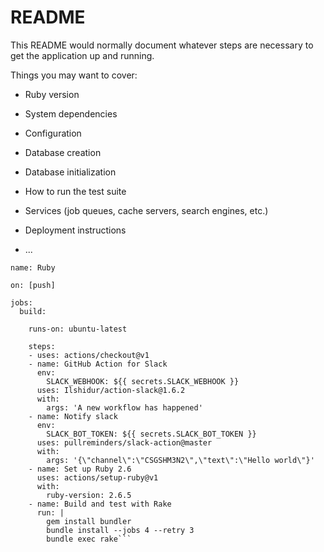 # README

This README would normally document whatever steps are necessary to get the
application up and running.

Things you may want to cover:

* Ruby version

* System dependencies

* Configuration

* Database creation

* Database initialization

* How to run the test suite

* Services (job queues, cache servers, search engines, etc.)

* Deployment instructions

* ...

```
name: Ruby

on: [push]

jobs:
  build:

    runs-on: ubuntu-latest

    steps:
    - uses: actions/checkout@v1
    - name: GitHub Action for Slack
      env:
        SLACK_WEBHOOK: ${{ secrets.SLACK_WEBHOOK }}
      uses: Ilshidur/action-slack@1.6.2
      with: 
        args: 'A new workflow has happened'
    - name: Notify slack
      env:
        SLACK_BOT_TOKEN: ${{ secrets.SLACK_BOT_TOKEN }}
      uses: pullreminders/slack-action@master
      with:
        args: '{\"channel\":\"CSGSHM3N2\",\"text\":\"Hello world\"}'
    - name: Set up Ruby 2.6
      uses: actions/setup-ruby@v1
      with:
        ruby-version: 2.6.5
    - name: Build and test with Rake
      run: |
        gem install bundler
        bundle install --jobs 4 --retry 3
        bundle exec rake```